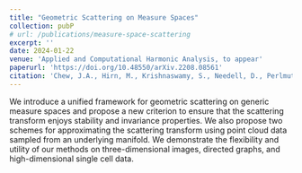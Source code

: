 ```yaml
---
title: "Geometric Scattering on Measure Spaces"
collection: pubP
# url: /publications/measure-space-scattering
excerpt: ''
date: 2024-01-22
venue: 'Applied and Computational Harmonic Analysis, to appear'
paperurl: 'https://doi.org/10.48550/arXiv.2208.08561'
citation: 'Chew, J.A., Hirn, M., Krishnaswamy, S., Needell, D., Perlmutter, M., Steach, H.R., Viswanath, S., Wu, H.-T. Applied and Computational Harmonic Analysis, to appear, 2024.'
---
```

We introduce a unified framework for geometric scattering on generic measure spaces and propose a new criterion to ensure that the scattering transform enjoys stability and invariance properties. We also propose two schemes for approximating the scattering transform using point cloud data sampled from an underlying manifold. We demonstrate the flexibility and utility of our methods on three-dimensional images, directed graphs, and high-dimensional single cell data.

<!-- [See paper here](https://analyticalsciencejournals.onlinelibrary.wiley.com/doi/full/10.1002/cem.3119) -->

<!-- Citation: Kazmierczak, N.P.; Chew, J.A.; Michmerhuizen, A.R.; Kim, S.E.; Drees, Z.D.; Rylaarsdam, A.; Thong, T.; Van Laar, L.; Vander Griend, D.A. Sensitivity Limits for Determining 1:1 Binding Constants from Spectrophotometric Titrations via Global Analysis. Journal of Chemometrics, 2019, 33:e3119. -->
